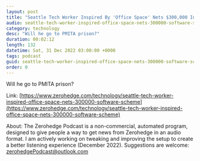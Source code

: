 ```yaml
---
layout: post
title: "Seattle Tech Worker Inspired By 'Office Space' Nets $300,000 In Alleged Software Scheme"
audio: seattle-tech-worker-inspired-office-space-nets-300000-software-scheme-2
category: technology
desc: "Will he go to PMITA prison?"
duration: 00:02:12
length: 132
datetime: Sat, 31 Dec 2022 03:00:00 +0000
tags: podcast
guid: seattle-tech-worker-inspired-office-space-nets-300000-software-scheme-0
order: 0
---
```

Will he go to PMITA prison?

Link: [https://www.zerohedge.com/technology/seattle-tech-worker-inspired-office-space-nets-300000-software-scheme](https://www.zerohedge.com/technology/seattle-tech-worker-inspired-office-space-nets-300000-software-scheme)

About: The Zerohedge Podcast is a non-commercial, automated program, designed to give people a way to get news from Zerohedge in an audio format.  I am actively working on tweaking and improving the setup to create a better listening experience (December 2022).  Suggestions are welcome: [zerohedgePodcast@outlook.com](mailto:zerohedgePodcast@outlook.com)